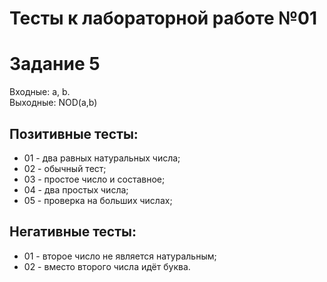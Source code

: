 # Тесты к лабораторной работе №01
# Задание 5

Входные: a, b.  
Выходные: NOD(a,b)

## Позитивные тесты:
- 01 - два равных натуральных числа;
- 02 - обычный тест;
- 03 - простое число и составное;
- 04 - два простых числа;
- 05 - проверка на больших числах;

## Негативные тесты:
- 01 - второе число не является натуральным;
- 02 - вместо второго числа идёт буква.